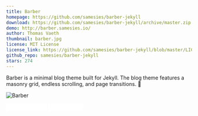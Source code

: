 ```yaml
---
title: Barber
homepage: https://github.com/samesies/barber-jekyll
download: https://github.com/samesies/barber-jekyll/archive/master.zip
demo: http://barber.samesies.io/
author: Thomas Vaeth
thumbnail: barber.jpg
license: MIT License
license_link: https://github.com/samesies/barber-jekyll/blob/master/LICENSE
github_repo: samesies/barber-jekyll
stars: 274
---
```


Barber is a minimal blog theme built for Jekyll. The blog theme features a masonry grid, endless scrolling, and page transitions. 💈

![Barber](https://raw.githubusercontent.com/samesies/barber-jekyll/master/barber.jpg "Barber")

<iframe
src="//ghbtns.com/github-btn.html?user=samesies&repo=barber-jekyll&type=star&count=true&size=small"
allowtransparency="true" frameborder="0" scrolling="0" width="110px"
height="20px"></iframe>

<iframe
src="//ghbtns.com/github-btn.html?user=samesies&repo=barber-jekyll&type=fork&count=true&size=small"
allowtransparency="true" frameborder="0" scrolling="0" width="95px"
height="20px"></iframe>

